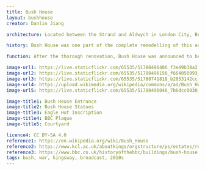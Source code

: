 ```yaml
---
title: Bush House
layout: bushhouse
creator: Danlin Jiang

architecture: Located between the Strand and Aldwych in London City, Bush House is perhaps one of the most prominent places in King's strand campus. As an antique building with nearly one-centry history, it has been preserved under the  Grade II listed criteria of UK government. The building plan was directed by a US businessman named Irving T. Bush, hence the name. He intended to set it as a trade centre, where manufacturers could demonstrate their commodities to customers. US architect Harvey Wiley Corbett undertook the design. The initial construction started in 1919. Various parts were finished and opened over a decade, including Centre Block (1925), North-West Wing (1928), North-East Wing (1929), South-East Wing (1930) and South-West Wing (1935). Build from Portland Stone, this grand project cost around $10 million. Bush House used to be "the most expensive building in the world".<br/><br/>The central block features architecting details of the opulent complex. Facing north and overlooking Kingsway, a 100-foot arch is the main entrance of this building. It has two male statues raising a torch, with a well-known inscription over doorway, "To the friendship of the English Speaking Peoples". The statues represent UK and US in memory of the "Anglo-Saxonism" partnership from late 19th to early 20th century. 

history: Bush House was one part of the complete remodelling of this area of London in the decades around 1900, which replaced an area of slum housing and trade in pornography in the notorious Holywell Street. These developments created an imposing new business district centred around the newly-constructed Kingsway, with its revolutionary tram subway, and the semi-circular Aldwych (named after Wych Street which used to cross the area), both opened by King Edward VII in 1905. <br/><br/>In the First World War, the location of future Bush House was home to the 'Eagle Hut', set up by four US industrialists and operated by the Young Men Christian’s Association (YMCA).It offers a shelter for US and British soldiers to have a meal, drink and rest. Although the site cannot be found nowadays, a plaque near the main entrance still reminds us the memorable home to servicemen of two nations. Notably, 'Eagle Hut' echoes the original intention of Bush House even before its foundation. As the inscription writes, the former services ‘testified to the friendship of the English speaking peoples'.<br/><br/> During Second World War, a bomb hit Bush House and destoryed the left arm of the statue US. However, its right arm remained connected to the statue Britain. Until 1977 the lost arm was fixed by a US company. <br/><br/>Just in the wartime, BBC moved into Bush House and owned this place for next 70 years. The former office at Oxford Street was destroyed, BBC European services were re-located there in 1940, and overseas services arrived in the late 1950s.The world famous author George Orwell used to work in Bush House when he joined in BBC Eastern Service. It is said that the canteen and Room 101 in his book 1984  were related to some rooms in Bush House. 

function: After the thorough renovation, Bush House was announced to be an expansion of King's College London Strand Campus in 2015. Since the foundation of Business School, the long-history building has being home to King's students and staff. It also houses student's union with other spaces such as Union Shop, Arcade and activity lobbies. The courtyard, which was the car parking in BBC, is nowadays a semi-public area connecting the wings. It features a fancy glass pavilion with access to campus kitchen and bar. 

image-url1: https://live.staticflickr.com/65535/51780496486_f3e49b38a2_k.jpg
image-url2: https://live.staticflickr.com/65535/51780496156_f664050993_k.jpg
image-url3: https://live.staticflickr.com/65535/51780741818_b2053142cc_k.jpg
image-url4: https://upload.wikimedia.org/wikipedia/commons/a/ad/Bush_House_International_radio%2C_television_and_online_content_made_here_1941-2012.jpg
image-url5: https://live.staticflickr.com/65535/51780496046_7b6dcc0030_k.jpg

image-title1: Bush House Entrance
image-title2: Bush House Statues
image-title3: Eagle Hut Inscription
image-title4: BBC Plaque
image-title5: Courtyard

licence4: CC BY-SA 4.0
reference1: https://en.wikipedia.org/wiki/Bush_House
reference2: https://www.kcl.ac.uk/aboutkings/orgstructure/ps/estates/real-estate/completed/bush-house/bush-house-history
reference3: https://www.bbc.co.uk/historyofthebbc/buildings/bush-house 
tags: bush, war, kingsway, broadcast, 2010s
---
```


